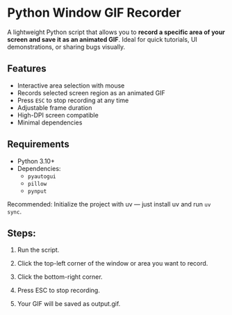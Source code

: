 # Python Window GIF Recorder

A lightweight Python script that allows you to **record a specific area of your screen and save it as an animated GIF**. Ideal for quick tutorials, UI demonstrations, or sharing bugs visually.

## Features

- Interactive area selection with mouse
- Records selected screen region as an animated GIF
- Press `ESC` to stop recording at any time
- Adjustable frame duration
- High-DPI screen compatible
- Minimal dependencies

## Requirements

- Python 3.10+
- Dependencies:
  - `pyautogui`
  - `pillow`
  - `pynput`

Recommended: Initialize the project with uv — just install uv and run `uv sync`.

## Steps:
1. Run the script.

2. Click the top-left corner of the window or area you want to record.

3. Click the bottom-right corner.

4. Press ESC to stop recording.

5. Your GIF will be saved as output.gif.
